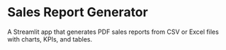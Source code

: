 # Sales Report Generator
A Streamlit app that generates PDF sales reports from CSV or Excel files with charts, KPIs, and tables.
